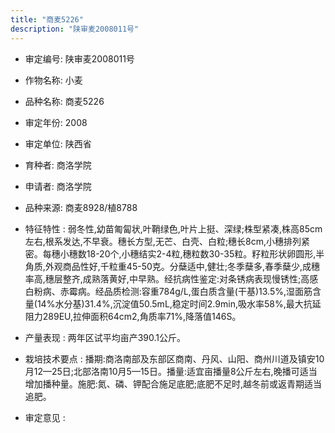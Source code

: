 ```yaml
---
title: "商麦5226"
description: "陕审麦2008011号"
---
```

* 审定编号:  陕审麦2008011号

*  作物名称:  小麦

*  品种名称:  商麦5226

*  审定年份:  2008

*  审定单位:  陕西省

* 育种者:  商洛学院

*  申请者:  商洛学院

*  品种来源:  商麦8928/植8788

*  特征特性 : 
弱冬性,幼苗匍匐状,叶鞘绿色,叶片上挺、深绿;株型紧凑,株高85cm左右,根系发达,不早衰。穗长方型,无芒、白壳、白粒;穗长8cm,小穗排列紧密。每穗小穗数18-20个,小穗结实2-4粒,穗粒数30-35粒。籽粒形状卵圆形,半角质,外观商品性好,千粒重45-50克。分蘖适中,健壮;冬季蘖多,春季蘖少,成穗率高,穗层整齐,成熟落黄好,中早熟。经抗病性鉴定:对条锈病表现慢锈性;高感白粉病、赤霉病。经品质检测:容重784g/L,蛋白质含量(干基)13.5%,湿面筋含量(14%水分基)31.4%,沉淀值50.5mL,稳定时间2.9min,吸水率58%,最大抗延阻力289EU,拉伸面积64cm2,角质率71%,降落值146S。
 
*  产量表现 : 
两年区试平均亩产390.1公斤。

*  栽培技术要点 : 
播期:商洛南部及东部区商南、丹风、山阳、商州川道及镇安10月12—25日;北部洛南10月5—15日。播量:适宜亩播量8公斤左右,晚播可适当增加播种量。施肥:氮、磷、钾配合施足底肥;底肥不足时,越冬前或返青期适当追肥。

*  审定意见 : 


